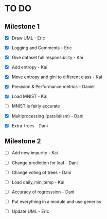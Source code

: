 # TO DO

## Milestone 1

- [X] Draw UML - Eric

- [x] Logging and Comments - Eric

- [x] Give dataset full responsibility - Kai

- [x] Add entropy - Kai

- [x] Move entropy and gini to different class - Kai

- [x] Precision & Performance metrics - Daniel

- [x] Load MNIST - Kai

- [ ] MNIST is fairly accurate

- [x] Multiprocessing (parallelism) - Dani

- [x] Extra-trees - Dani

## Milestone 2

- [ ] Add new impurity - Kai

- [ ] Change prediction for leaf - Dani

- [ ] Change voting of trees - Dani

- [ ] Load daily_min_temp - Kai

- [ ] Accuracy of regresssion - Dani

- [ ] Put everything in a module and use generics

- [ ] Update UML - Eric
